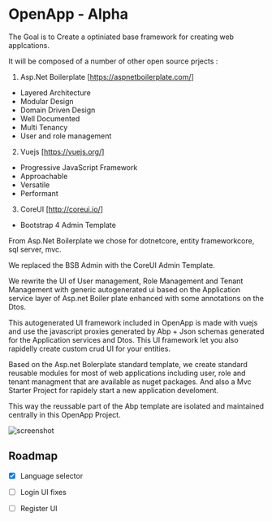 # OpenApp  - Alpha

The Goal is to Create a optiniated base framework for creating web applcations. 

It will be composed of a number of other open source prjects :

1. Asp.Net Boilerplate [https://aspnetboilerplate.com/]
* Layered Architecture
* Modular Design
* Domain Driven Design
* Well Documented
* Multi Tenancy
* User and role management

2. Vuejs [https://vuejs.org/]
* Progressive JavaScript Framework
* Approachable
* Versatile
* Performant

3. CoreUI [http://coreui.io/]
* Bootstrap 4 Admin Template

From Asp.Net Boilerplate we chose for dotnetcore, entity frameworkcore, sql server, mvc.

We replaced the BSB Admin with the CoreUI Admin Template.

We rewrite the UI of User management, Role Management and Tenant Management with generic autogenerated ui based on the Application service layer of Asp.net Boiler plate enhanced with some annotations on the Dtos.

This autogenerated UI framework included in OpenApp is made with vuejs and use the javascript proxies generated by Abp + Json schemas generated for the Application services and Dtos. This UI framework let you also rapidelly create custom crud UI for your entities.

Based on the Asp.net Bolerplate standard template, we create standard reusable modules for most of web applications including user, role and tenant managment that are available as nuget packages. And also a Mvc Starter Project for rapidely start a new application develoment.

This way the reussable part of the Abp template are isolated and maintained centrally in this OpenApp Project.

![screenshot](https://raw.githubusercontent.com/sachatrauwaen/OpenApp/develop/screenshot-openapp.JPG)

## Roadmap

- [x] Language selector
- [ ] Login UI fixes
- [ ] Register UI

